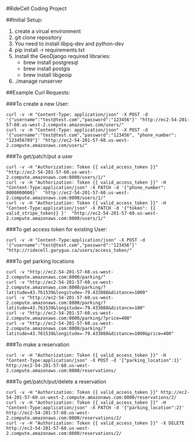 #RideCell Coding Project

##Initial Setup:
1. create a virual environment
2. git clone repository
3. You need to install libpq-dev and python-dev
4. pip install -r requirements.txt
5. Install the GeoDjango required libraries:
    - brew install postgresql
    - brew install postgis
    - brew install libgeoip
6. ./manage runserver


##Example Curl Requests:

###To create a new User:
```
curl -v -H "Content-Type: application/json" -X POST -d '{"username":"test@test.com","password":"123456"}' "http://ec2-54-201-57-60.us-west-2.compute.amazonaws.com/users/"
curl -v -H "Content-Type: application/json" -X POST -d '{"username":"test@test.com","password":"123456", "phone_number": "123456789"}' "http://ec2-54-201-57-60.us-west-2.compute.amazonaws.com/users/"
```

###To get/patch/put a user
```
curl -v -H "Authorization: Token {{ valid_access_token }}" "http://ec2-54-201-57-60.us-west-2.compute.amazonaws.com:8000/users/1/"
curl -v -H "Authorization: Token {{ valid_access_token }}" -H "Content-Type:application/json" -X PATCH -d '{"phone_number": 0000000000}'  "http://ec2-54-201-57-60.us-west-2.compute.amazonaws.com:8000/users/1/"
curl -v -H "Authorization: Token {{ valid_access_token }}" -H "Content-Type:application/json" -X PATCH -d '{"token": {{ valid_stripe_token}} }'  "http://ec2-54-201-57-60.us-west-2.compute.amazonaws.com:8000/users/1/"
```

###To get access token for existing User:
```
curl -v -H "Content-Type:application/json" -X POST -d '{"username":"test@test.com","password":"123456"}' "http://ridecell.garyguo.ca/users/access_token/"
```

###To get parking locations
```
curl -v "http://ec2-54-201-57-60.us-west-2.compute.amazonaws.com:8000/parking/"
curl -v "http://ec2-54-201-57-60.us-west-2.compute.amazonaws.com:8000/parking/?latitude=43.761539&longitude=-79.433088&distance=1000"
curl -v "http://ec2-54-201-57-60.us-west-2.compute.amazonaws.com:8000/parking/?latitude=43.761539&longitude=-79.433088&distance=100"
curl -v "http://ec2-54-201-57-60.us-west-2.compute.amazonaws.com:8000/parking/?price=400"
curl -v "http://ec2-54-201-57-60.us-west-2.compute.amazonaws.com:8000/parking/?latitude=43.761539&longitude=-79.433088&distance=1000&price=400"
```


###To make a reservation
```
curl -v -H "Authorization: Token {{ valid_access_token }}" -H "Content-Type:application/json" -X POST -d '{"parking_location":1}' http://ec2-54-201-57-60.us-west-2.compute.amazonaws.com:8000/reservations/
```
###To get/patch/put/delete a reservation
```
curl -v -H "Authorization: Token {{ valid_access_token }}" http://ec2-54-201-57-60.us-west-2.compute.amazonaws.com:8000/reservations/2/
curl -v -H "Authorization: Token {{ valid_access_token }}" -H "Content-Type:application/json" -X PATCH -d '{"parking_location":2}' http://ec2-54-201-57-60.us-west-2.compute.amazonaws.com:8000/reservations/2/
curl -v -H "Authorization: Token {{ valid_access_token }}" -X DELETE http://ec2-54-201-57-60.us-west-2.compute.amazonaws.com:8000/reservations/2/
```
